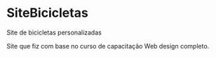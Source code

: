 # SiteBicicletas
Site de bicicletas personalizadas

Site que fiz com base no curso de capacitação Web design completo.
